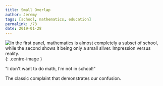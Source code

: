 ```yaml
---
title: Small Overlap
author: Jeremy
tags: [school, mathematics, education]
permalink: /73
date: 2019-01-28
---
```


![In the first panel, mathematics is almost completely a subset of school, while the second shows it being only a small sliver. Impression versus reality.](https://res.cloudinary.com/dh3hm8pb7/image/upload/c_scale,q_auto:best,w_615/v1535842782/Handwaving/Published/NotASubset.png){: .centre-image }

"I don't want to do math, I'm not in school!"

The classic complaint that demonstrates our confusion.
